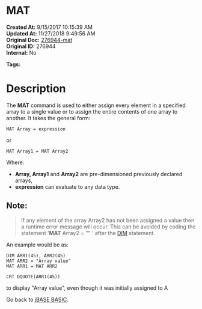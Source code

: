 # MAT

**Created At:** 9/15/2017 10:15:39 AM  
**Updated At:** 11/27/2018 9:49:56 AM  
**Original Doc:** [276944-mat](https://docs.jbase.com/36868-jbase-basic/276944-mat)  
**Original ID:** 276944  
**Internal:** No  

**Tags:**
<badge text='array operations' vertical='middle' />

# Description

The **MAT** command is used to either assign every element in a specified array to a single value or to assign the entire contents of one array to another. It takes the general form:

```
MAT Array = expression
```

or

```
MAT Array1 = MAT Array2
```

Where:

- **Array, Array1** and **Array2** are pre-dimensioned previously declared arrays,
- **expression** can evaluate to any data type.


## Note: 


> If any element of the array Array2 has not been assigned a value then a runtime error message will occur. This can be avoided by coding the statement '**MAT** Array2 = "" ' after the [DIM](./../dimension-%28dim%29) statement.


An example would be as:

```
DIM ARR1(45), ARR2(45)
MAT ARR2 = "Array value"
MAT ARR1 = MAT ARR2

CRT DQUOTE(ARR1(45))
```

to display "Array value", even though it was initially assigned to A



Go back to [jBASE BASIC](./../jbase-basic-programmers-reference-guide).

